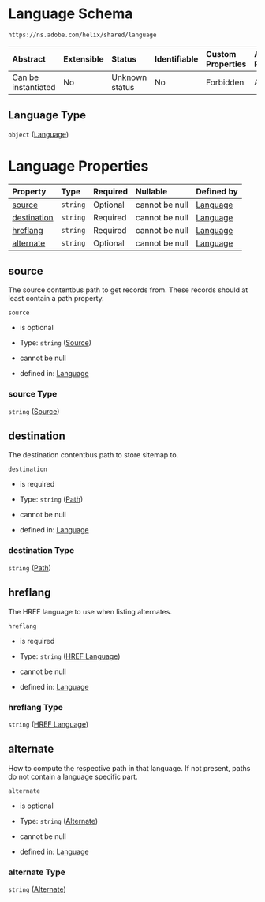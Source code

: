 # Language Schema

```txt
https://ns.adobe.com/helix/shared/language
```



| Abstract            | Extensible | Status         | Identifiable | Custom Properties | Additional Properties | Access Restrictions | Defined In                                                          |
| :------------------ | :--------- | :------------- | :----------- | :---------------- | :-------------------- | :------------------ | :------------------------------------------------------------------ |
| Can be instantiated | No         | Unknown status | No           | Forbidden         | Allowed               | none                | [language.schema.json](language.schema.json "open original schema") |

## Language Type

`object` ([Language](language.md))

# Language Properties

| Property                    | Type     | Required | Nullable       | Defined by                                                                                                         |
| :-------------------------- | :------- | :------- | :------------- | :----------------------------------------------------------------------------------------------------------------- |
| [source](#source)           | `string` | Optional | cannot be null | [Language](language-properties-source.md "https://ns.adobe.com/helix/shared/language#/properties/source")          |
| [destination](#destination) | `string` | Required | cannot be null | [Language](language-properties-path.md "https://ns.adobe.com/helix/shared/language#/properties/destination")       |
| [hreflang](#hreflang)       | `string` | Required | cannot be null | [Language](language-properties-href-language.md "https://ns.adobe.com/helix/shared/language#/properties/hreflang") |
| [alternate](#alternate)     | `string` | Optional | cannot be null | [Language](language-properties-alternate.md "https://ns.adobe.com/helix/shared/language#/properties/alternate")    |

## source

The source contentbus path to get records from. These records should at least contain a path property.

`source`

*   is optional

*   Type: `string` ([Source](language-properties-source.md))

*   cannot be null

*   defined in: [Language](language-properties-source.md "https://ns.adobe.com/helix/shared/language#/properties/source")

### source Type

`string` ([Source](language-properties-source.md))

## destination

The destination contentbus path to store sitemap to.

`destination`

*   is required

*   Type: `string` ([Path](language-properties-path.md))

*   cannot be null

*   defined in: [Language](language-properties-path.md "https://ns.adobe.com/helix/shared/language#/properties/destination")

### destination Type

`string` ([Path](language-properties-path.md))

## hreflang

The HREF language to use when listing alternates.

`hreflang`

*   is required

*   Type: `string` ([HREF Language](language-properties-href-language.md))

*   cannot be null

*   defined in: [Language](language-properties-href-language.md "https://ns.adobe.com/helix/shared/language#/properties/hreflang")

### hreflang Type

`string` ([HREF Language](language-properties-href-language.md))

## alternate

How to compute the respective path in that language. If not present, paths do not contain a language specific part.

`alternate`

*   is optional

*   Type: `string` ([Alternate](language-properties-alternate.md))

*   cannot be null

*   defined in: [Language](language-properties-alternate.md "https://ns.adobe.com/helix/shared/language#/properties/alternate")

### alternate Type

`string` ([Alternate](language-properties-alternate.md))
